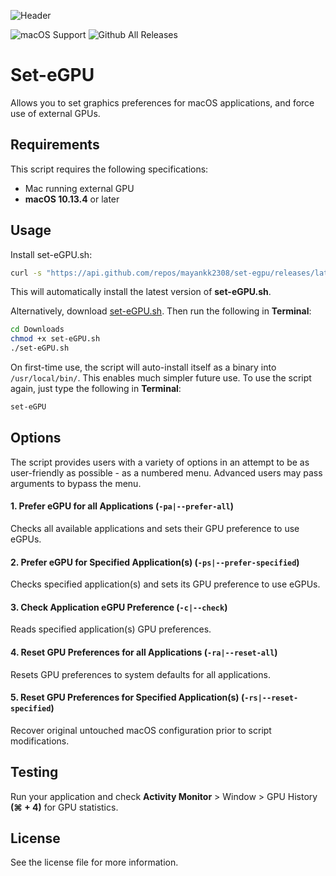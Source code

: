 ![Header](https://raw.githubusercontent.com/mayankk2308/set-egpu/master/resources/header.png)

![macOS Support](https://img.shields.io/badge/macOS-10.13.4+-orange.svg?style=for-the-badge) ![Github All Releases](https://img.shields.io/github/downloads/mayankk2308/set-egpu/total.svg?style=for-the-badge)
# Set-eGPU
Allows you to set graphics preferences for macOS applications, and force use of external GPUs.

## Requirements
This script requires the following specifications:
* Mac running external GPU
* **macOS 10.13.4** or later

## Usage
Install set-eGPU.sh:
```bash
curl -s "https://api.github.com/repos/mayankk2308/set-egpu/releases/latest" | grep '"browser_download_url":' | sed -E 's/.*"([^"]+)".*/\1/' | xargs curl -L -s -0 > set-eGPU.sh && chmod +x set-eGPU.sh && ./set-eGPU.sh && rm set-eGPU.sh
```

This will automatically install the latest version of **set-eGPU.sh**.

Alternatively, download [set-eGPU.sh](https://github.com/mayankk2308/set-egpu/releases). Then run the following in **Terminal**:
```bash
cd Downloads
chmod +x set-eGPU.sh
./set-eGPU.sh
```

On first-time use, the script will auto-install itself as a binary into `/usr/local/bin/`. This enables much simpler future use. To use the script again, just type the following in **Terminal**:
```bash
set-eGPU
```

## Options
The script provides users with a variety of options in an attempt to be as user-friendly as possible - as a numbered menu. Advanced users may pass arguments to bypass the menu.

#### 1. Prefer eGPU for all Applications (`-pa|--prefer-all`)
Checks all available applications and sets their GPU preference to use eGPUs.

#### 2. Prefer eGPU for Specified Application(s) (`-ps|--prefer-specified`)
Checks specified application(s) and sets its GPU preference to use eGPUs.

#### 3. Check Application eGPU Preference (`-c|--check`)
Reads specified application(s) GPU preferences.

#### 4. Reset GPU Preferences for all Applications (`-ra|--reset-all`)
Resets GPU preferences to system defaults for all applications.

#### 5. Reset GPU Preferences for Specified Application(s) (`-rs|--reset-specified`)
Recover original untouched macOS configuration prior to script modifications.

## Testing
Run your application and check **Activity Monitor** > Window > GPU History **(⌘ + 4)** for GPU statistics.

## License
See the license file for more information.
